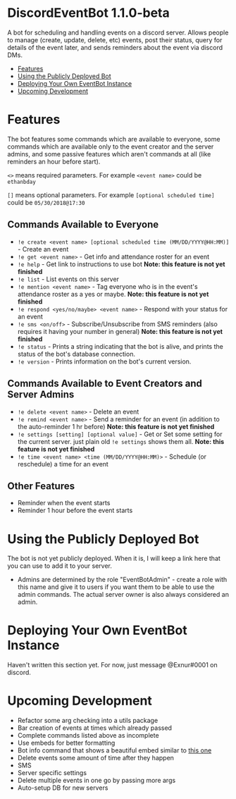 # DiscordEventBot 1.1.0-beta
A bot for scheduling and handling events on a discord server. Allows people to manage (create, update, delete, etc) events, post their status, query for details of the event later, and sends reminders about the event via discord DMs.

- [Features](#features)
- [Using the Publicly Deployed Bot](#using-the-publicly-deployed-bot)
- [Deploying Your Own EventBot Instance](#deploying-your-own-eventbot-instance)
- [Upcoming Development](#upcoming-development)

# Features
The bot features some commands which are available to everyone, some commands which are available only to the event creator and the server admins, and some passive features which aren't commands at all (like reminders an hour before start).

`<>` means required parameters. For example `<event name>` could be `ethanbday`

`[]` means optional parameters. For example `[optional scheduled time]` could be `05/30/2018@17:30`

## Commands Available to Everyone
- `!e create <event name> [optional scheduled time (MM/DD/YYYY@HH:MM)]` - Create an event
- `!e get <event name>` - Get info and attendance roster for an event
- `!e help` - Get link to instructions to use bot **Note: this feature is not yet finished**
- `!e list` - List events on this server
- `!e mention <event name>` - Tag everyone who is in the event's attendance roster as a yes or maybe. **Note: this feature is not yet finished**
- `!e respond <yes/no/maybe> <event name>` - Respond with your status for an event
- `!e sms <on/off>` - Subscribe/Unsubscribe from SMS reminders (also requires it having your number in general) **Note: this feature is not yet finished**
- `!e status` - Prints a string indicating that the bot is alive, and prints the status of the bot's database connection.
- `!e version` - Prints information on the bot's current version.

## Commands Available to Event Creators and Server Admins
- `!e delete <event name>` - Delete an event
- `!e remind <event name>` - Send a reminder for an event (in addition to the auto-reminder 1 hr before) **Note: this feature is not yet finished**
- `!e settings [setting] [optional value]` - Get or Set some setting for the current server. just plain old `!e settings` shows them all. **Note: this feature is not yet finished**
- `!e time <event name> <time (MM/DD/YYYY@HH:MM)>` - Schedule (or reschedule) a time for an event

## Other Features
- Reminder when the event starts
- Reminder 1 hour before the event starts

# Using the Publicly Deployed Bot
The bot is not yet publicly deployed. When it is, I will keep a link here that you can use to add it to your server.
- Admins are determined by the role "EventBotAdmin" - create a role with this name and give it to users if you want them to be able to use the admin commands. The actual server owner is also always considered an admin.

# Deploying Your Own EventBot Instance
Haven't written this section yet. For now, just message @Exnur#0001 on discord.

# Upcoming Development
- Refactor some arg checking into a utils package
- Bar creation of events at times which already passed
- Complete commands listed above as incomplete
- Use embeds for better formatting
- Bot info command that shows a beautiful embed similar to [this one](https://cdn.discordapp.com/attachments/460847996431761428/460848388573888541/unknown.png)
- Delete events some amount of time after they happen
- SMS
- Server specific settings
- Delete multiple events in one go by passing more args
- Auto-setup DB for new servers
